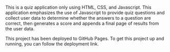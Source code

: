 This is a quiz application only using HTML, CSS, and Javascript. 
This application emphasizes the use of Javascript to provide quiz questions and collect user data to determine whether the answers to a question are correct, then generates a score and appends a final page of results from the user data.

This project has been deployed to GitHub Pages. To get this project up and running, you can follow the deployment link.
